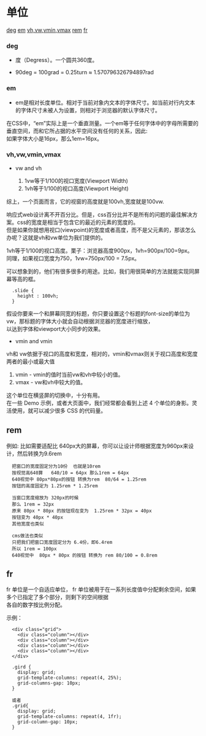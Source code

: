 # 单位
[deg](#deg)
[em](#em)
[vh,vw,vmin,vmax](#vh,vw,vmin,vmax)
[rem](#rem)
[fr](#fr)

### deg

- 度（Degress）。一个圆共360度。   

- 90deg = 100grad = 0.25turn ≈ 1.570796326794897rad


### em

- em是相对长度单位。相对于当前对象内文本的字体尺寸。如当前对行内文本的字体尺寸未被人为设置，则相对于浏览器的默认字体尺寸。  

在CSS中，“em”实际上是一个垂直测量。一个em等于任何字体中的字母所需要的垂直空间，而和它所占据的水平空间没有任何的关系，因此:  
如果字体大小是16px，那么1em=16px。  

### vh,vw,vmin,vmax

- vw and vh  

  1. 1vw等于1/100的视口宽度(Viewport Width)  
  2. 1vh等于1/100的视口高度(Viewport Height)  
  
综上，一个页面而言，它的视窗的高度就是100vh,宽度就是100vw.  

响应式web设计离不开百分比。但是，css百分比并不是所有的问题的最佳解决方案。css的宽度是相当于包含它的最近的元素的宽度的。  
但是如果你就想用视口(viewpoint)的宽度或者高度，而不是父元素的，那该怎么办呢？这就是vh和vw单位为我们提供的。  

1vh等于1/100的视口高度。栗子：浏览器高度900px，1vh=900px/100=9px。  
同理，如果视口宽度为750，1vw=750px/100 = 7.5px。  

可以想象到的，他们有很多很多的用途。比如，我们用很简单的方法就能实现同屏幕等高的框。  

```
  .slide {
    height : 100vh;
  }
```

假设你要来一个和屏幕同宽的标题，你只要设置这个标题的font-size的单位为vw，那标题的字体大小就会自动根据浏览器的宽度进行缩放，  
以达到字体和viewport大小同步的效果。  

- vmin and vmin

vh和 vw依据于视口的高度和宽度，相对的，vmin和vmax则关于视口高度和宽度两者的最小或最大值   

 1. vmin - vmin的值时当前vw和vh中较小的值。  
 2. vmax - vw和vh中较大的值。  
 
这个单位在横竖屏的切换中，十分有用。  
在一些 Demo 示例，或者大页面中，我们经常都会看到上述 4 个单位的身影。灵活使用，就可以减少很多 CSS 的代码量。  

## rem

例如: 比如需要适配比 640px大的屏幕，你可以让设计师根据宽度为960px来设计，然后转换为9.6rem  

```
  把窗口的宽度固定分为10份  也就是10rem
  按视觉高640算   640/10 = 64px 那么1rem = 64px
  640视觉中 80px*80px的按钮 转换为rem  80/64 = 1.25rem
  按钮的高度固定为 1.25rem * 1.25rem
  
  当窗口宽度缩放为 320px的时候
  那么 1rem = 32px
  原来 80px * 80px 的按钮现在变为  1.25rem * 32px = 40px
  按钮变为 40px * 40px
  其他宽度也类似

  cms做法也类似
  只把我们把窗口宽度固定分为 6.4份，即6.4rem
  所以 1rem = 100px
  640视觉中  80px * 80px 的按钮 转换为 rem 80/100 = 0.8rem

```

## fr

fr 单位是一个自适应单位， fr 单位被用于在一系列长度值中分配剩余空间，如果多个已指定了多个部分，则剩下的空间根据  
各自的数字按比例分配。  

示例：  

```
  <div class="grid">
    <div class="column"></div>
    <div class="column"></div>
    <div class="column"></div>
    <div class="column"></div>
  </div>

  .gird {
    display: grid;
    grid-template-columns: repeat(4, 25%);
    grid-columns-gap: 10px;
  }

  或者
  .grid{
    display: grid;
    grid-template-columns: repeat(4, 1fr);
    grid-column-gap: 10px;
  }


```





















